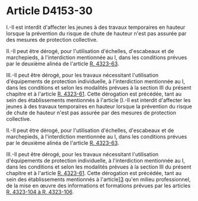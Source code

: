# Article D4153-30

I.-Il est interdit d'affecter les jeunes à des travaux temporaires en hauteur lorsque la prévention du risque de chute de hauteur n'est pas assurée par des mesures de protection collective. 

II.-Il peut être dérogé, pour l'utilisation d'échelles, d'escabeaux et de marchepieds, à l'interdiction mentionnée au I, dans les conditions prévues par le deuxième alinéa de l'article [R. 4323-63][1]. 

III.-Il peut être dérogé, pour les travaux nécessitant l'utilisation d'équipements de protection individuelle, à l'interdiction mentionnée au I, dans les conditions et selon les modalités prévues à la section III du présent chapitre et à l'article [R. 4323-61][2]. Cette dérogation est précédée, tant au sein des établissements mentionnés à l'article [I.-Il est interdit d'affecter les jeunes à des travaux temporaires en hauteur lorsque la prévention du risque de chute de hauteur n'est pas assurée par des mesures de protection collective. 

II.-Il peut être dérogé, pour l'utilisation d'échelles, d'escabeaux et de marchepieds, à l'interdiction mentionnée au I, dans les conditions prévues par le deuxième alinéa de l'article [R. 4323-63][1]. 

III.-Il peut être dérogé, pour les travaux nécessitant l'utilisation d'équipements de protection individuelle, à l'interdiction mentionnée au I, dans les conditions et selon les modalités prévues à la section III du présent chapitre et à l'article [R. 4323-61][2]. Cette dérogation est précédée, tant au sein des établissements mentionnés à l'article][3] qu'en milieu professionnel, de la mise en œuvre des informations et formations prévues par les articles [R. 4323-104 à R. 4323-106][4].

 [1]: /affichCodeArticle.do?cidTexte=LEGITEXT000006072050&idArticle=LEGIARTI000018489870&dateTexte=&categorieLien=cid
 [2]: /affichCodeArticle.do?cidTexte=LEGITEXT000006072050&idArticle=LEGIARTI000018489862&dateTexte=&categorieLien=cid
 [3]: /affichCodeArticle.do?cidTexte=LEGITEXT000006072050&idArticle=LEGIARTI000028057774&dateTexte=&categorieLien=cid
 [4]: /affichCodeArticle.do?cidTexte=LEGITEXT000006072050&idArticle=LEGIARTI000018489976&dateTexte=&categorieLien=cid